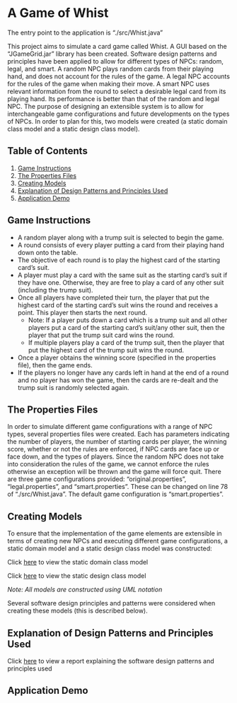 # A Game of Whist

The entry point to the application is “./src/Whist.java”

This project aims to simulate a card game called Whist. A GUI based on the “JGameGrid.jar” library has been created. Software design patterns and principles have been applied to allow for different types of NPCs: random, legal, and smart. A random NPC plays random cards from their playing hand, and does not account for the rules of the game. A legal NPC accounts for the rules of the game when making their move. A smart NPC uses relevant information from the round to select a desirable legal card from its playing hand. Its performance is better than that of the random and legal NPC. The purpose of designing an extensible system is to allow for interchangeable game configurations and future developments on the types of NPCs. In order to plan for this, two models were created (a static domain class model and a static design class model).

## Table of Contents

1. [Game Instructions](#game-instructions)
2. [The Properties Files](#the-properties-files)
3. [Creating Models](#creating-models)
4. [Explanation of Design Patterns and Principles Used](#explanation-of-design-patterns-and-principles-used)
5. [Application Demo](#application-demo)

## Game Instructions

* A random player along with a trump suit is selected to begin the game.
* A round consists of every player putting a card from their playing hand down onto the table.
* The objective of each round is to play the highest card of the starting card’s suit. 
* A player must play a card with the same suit as the starting card’s suit if they have one. Otherwise, they are free to play a card of any other suit (including the trump suit). 
* Once all players have completed their turn, the player that put the highest card of the starting card’s suit wins the round and receives a point. This player then starts the next round.
  * Note: If a player puts down a card which is a trump suit and all other players put a card of the starting card’s suit/any other suit, then the player that put the trump suit card wins the round.
  * If multiple players play a card of the trump suit, then the player that put the highest card of the trump suit wins the round. 
* Once a player obtains the winning score (specified in the properties file), then the game ends.
* If the players no longer have any cards left in hand at the end of a round and no player has won the game, then the cards are re-dealt and the trump suit is randomly selected again.

## The Properties Files

In order to simulate different game configurations with a range of NPC types, several properties files were created. Each has parameters indicating the number of players, the number of starting cards per player, the winning score, whether or not the rules are enforced, if NPC cards are face up or face down, and the types of players. Since the random NPC does not take into consideration the rules of the game, we cannot enforce the rules otherwise an exception will be thrown and the game will force quit. There are three game configurations provided: “original.properties”, “legal.properties”, and “smart.properties”. These can be changed on line 78 of “./src/Whist.java”. The default game configuration is “smart.properties”.

## Creating Models

To ensure that the implementation of the game elements are extensible in terms of creating new NPCs and executing different game configurations, a static domain model and a static design class model was constructed:

Click [here](https://github.com/NiphanSethi/A_Game_of_Whist/blob/master/documentation/Static_Domain_Diagram.jpg) to view the static domain class model

Click [here](https://github.com/NiphanSethi/A_Game_of_Whist/blob/master/documentation/Static_Design_Diagram.jpg) to view the static design class model 

<em>Note: All models are constructed using UML notation</em>

Several software design principles and patterns were considered when creating these models (this is described below).

## Explanation of Design Patterns and Principles Used

Click [here](https://github.com/NiphanSethi/A_Game_of_Whist/blob/master/documentation/Design_Patterns_and_Principles_Explanation.pdf) to view a report explaining the software design patterns and principles used

## Application Demo

